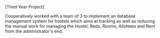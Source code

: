 [Third Year Project] 

Cooperatively worked with a team of 3 to implement an database management system for hostels which aims at tracking as well as reducing the manual work for managing the Hostel, Beds, Rooms, Allottees and Rent from the administrator's end.
